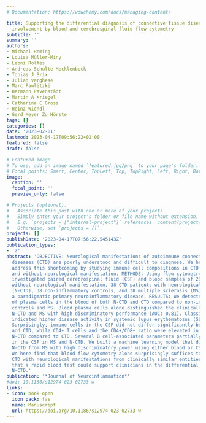 ```yaml
---
# Documentation: https://wowchemy.com/docs/managing-content/

title: Supporting the differential diagnosis of connective tissue diseases with neurological
  involvement by blood and cerebrospinal fluid flow cytometry
subtitle: ''
summary: ''
authors:
- Michael Heming
- Louisa Müller-Miny
- Leoni Rolfes
- Andreas Schulte-Mecklenbeck
- Tobias J Brix
- Julian Varghese
- Marc Pawlitzki
- Hermann Pavenstädt
- Martin A Kriegel
- Catharina C Gross
- Heinz Wiendl
- Gerd Meyer Zu Hörste
tags: []
categories: []
date: '2023-02-01'
lastmod: 2023-04-17T09:56:22+02:00
featured: false
draft: false

# Featured image
# To use, add an image named `featured.jpg/png` to your page's folder.
# Focal points: Smart, Center, TopLeft, Top, TopRight, Left, Right, BottomLeft, Bottom, BottomRight.
image:
  caption: ''
  focal_point: ''
  preview_only: false

# Projects (optional).
#   Associate this post with one or more of your projects.
#   Simply enter your project's folder or file name without extension.
#   E.g. `projects = ["internal-project"]` references `content/project/deep-learning/index.md`.
#   Otherwise, set `projects = []`.
projects: []
publishDate: '2023-04-17T07:56:22.545143Z'
publication_types:
- '2'
abstract: 'OBJECTIVE: Neurological manifestations of autoimmune connective tissue
  diseases (CTD) are poorly understood and difficult to diagnose. We here aimed to
  address this shortcoming by studying immune cell compositions in CTD patients with
  and without neurological manifestation. METHODS: Using flow cytometry, we retrospectively
  investigated paired cerebrospinal fluid (CSF) and blood samples of 28 CTD patients
  without neurological manifestation, 38 CTD patients with neurological manifestation
  (N-CTD), 38 non-inflammatory controls, and 38 multiple sclerosis (MS) patients,
  a paradigmatic primary neuroinflammatory disease. RESULTS: We detected an expansion
  of plasma cells in the blood of both N-CTD and CTD compared to non-inflammatory
  controls and MS. Blood plasma cells alone distinguished the clinically similar entities
  N-CTD and MS with high discriminatory performance (AUC: 0.81). Classical blood monocytes
  indicated higher disease activity in systemic lupus erythematosus (SLE) patients.
  Surprisingly, immune cells in the CSF did not differ significantly between N-CTD
  and CTD, while CD4+ T cells and the CD4+/CD8+ ratio were elevated in the blood of
  N-CTD compared to CTD. Several B cell-associated parameters partially overlapped
  in the CSF in MS and N-CTD. We built a machine learning model that distinguished
  N-CTD from MS with high discriminatory power using either blood or CSF. CONCLUSION:
  We here find that blood flow cytometry alone surprisingly suffices to distinguish
  CTD with neurological manifestations from clinically similar entities, suggesting
  that a rapid blood test could support clinicians in the differential diagnosis of
  N-CTD.'
publication: '*Journal of Neuroinflammation*'
#doi: 10.1186/s12974-023-02733-w
links:
- icon: book-open
  icon_pack: fas
  name: Manuscript
  url: https://doi.org/10.1186/s12974-023-02733-w
---
```

